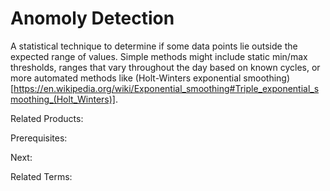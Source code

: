 # Anomoly Detection

A statistical technique to determine if some data points lie outside the expected range of values.  Simple methods might include static min/max thresholds, ranges that vary throughout the day based on known cycles, or more automated methods like (Holt-Winters exponential smoothing)[https://en.wikipedia.org/wiki/Exponential_smoothing#Triple_exponential_smoothing_(Holt_Winters)].



Related Products:

Prerequisites:

Next:

Related Terms: